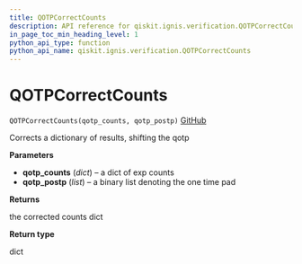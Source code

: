```yaml
---
title: QOTPCorrectCounts
description: API reference for qiskit.ignis.verification.QOTPCorrectCounts
in_page_toc_min_heading_level: 1
python_api_type: function
python_api_name: qiskit.ignis.verification.QOTPCorrectCounts
---
```


# QOTPCorrectCounts

<span id="qiskit.ignis.verification.QOTPCorrectCounts" />

`QOTPCorrectCounts(qotp_counts, qotp_postp)` [GitHub](https://github.com/qiskit-community/qiskit-ignis/tree/stable/0.3/qiskit/ignis/verification/accreditation/qotp.py "view source code")

Corrects a dictionary of results, shifting the qotp

**Parameters**

*   **qotp\_counts** (*dict*) – a dict of exp counts
*   **qotp\_postp** (*list*) – a binary list denoting the one time pad

**Returns**

the corrected counts dict

**Return type**

dict

